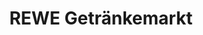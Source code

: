---
title: "REWE Getränkemarkt"
url: /schwerte/rewe-getraenkemarkt-letmather-strasse/
shop: Getränke
---